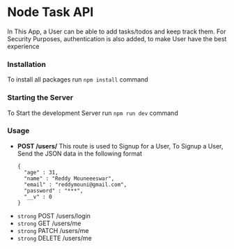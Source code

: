 # Node Task API
In This App, a User can be able to add tasks/todos and keep track them. For Security Purposes, authentication is also added, to make User have the best experience
### Installation
To install all packages run `npm install` command
### Starting the Server
To Start the development Server run `npm run dev` command
### Usage
* **POST /users/**
  This route is used to Signup for a User, To Signup a User, Send the JSON data in the following format
  ```
  {
    "age" : 31,
    "name" : "Reddy Mouneeeswar",
    "email" : "reddymouni@gmail.com",
    "password" : "***",
    "__v" : 0
  }
  ```
* `strong` POST /users/login
* `strong` GET /users/me
* `strong` PATCH /users/me
* `strong` DELETE /users/me
